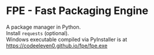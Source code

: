 # FPE - Fast Packaging Engine
A package manager in Python.<br>
Install `requests` (optional).<br>
Windows executable compiled via PyInstaller is at https://codeeleven0.github.io/fpe/fpe.exe
